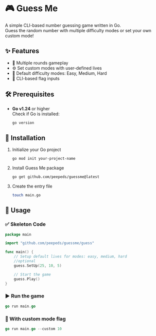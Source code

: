 # 🎮 Guess Me

A simple CLI-based number guessing game written in Go.  
Guess the random number with multiple difficulty modes or set your own custom mode!

## ✨ Features

- 🔁 Multiple rounds gameplay  
- ⚙️ Set custom modes with user-defined lives  
- 🧠 Default difficulty modes: Easy, Medium, Hard  
- 🧪 CLI-based flag inputs  

## 🛠️ Prerequisites

- **Go v1.24** or higher  
Check if Go is installed:
	```bash
	go version
	```

##  🚀 Installation
1. Initialize your Go project
	```bash
	go mod init your-project-name
	```
2.  Install Guess Me package
	```bash
	go get github.com/peepeds/guessme@latest
	```
3. Create the entry file
	```bash
	touch main.go
	```

##  🧪 Usage
### ✅ Skeleton Code
```go
package main

import "github.com/peepeds/guessme/guess"

func main() {
    // Setup default lives for modes: easy, medium, hard
    //optional
    guess.SetUp(25, 10, 5)

    // Start the game
    guess.Play()
}

```

### ▶️ Run the game
```go
go run main.go
```

### 🧩 With custom mode flag
``` go
go run main.go --custom 10
```
